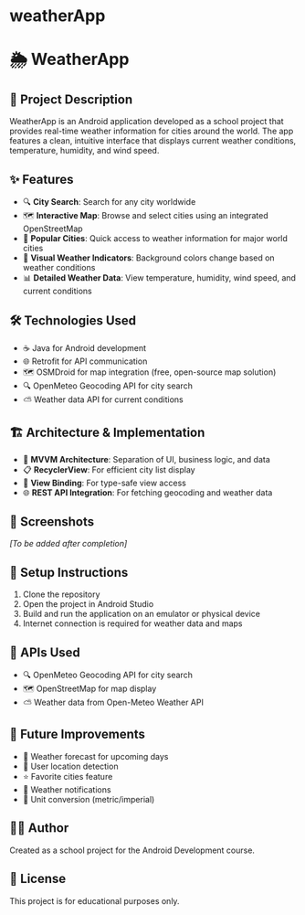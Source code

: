 # weatherApp
# 🌦️ WeatherApp

## 📝 Project Description
WeatherApp is an Android application developed as a school project that provides real-time weather information for cities around the world. The app features a clean, intuitive interface that displays current weather conditions, temperature, humidity, and wind speed.

## ✨ Features
- 🔍 **City Search**: Search for any city worldwide
- 🗺️ **Interactive Map**: Browse and select cities using an integrated OpenStreetMap
- 🌆 **Popular Cities**: Quick access to weather information for major world cities
- 🎨 **Visual Weather Indicators**: Background colors change based on weather conditions
- 📊 **Detailed Weather Data**: View temperature, humidity, wind speed, and current conditions

## 🛠️ Technologies Used
- ☕ Java for Android development
- 🌐 Retrofit for API communication
- 🗺️ OSMDroid for map integration (free, open-source map solution)
- 🔍 OpenMeteo Geocoding API for city search
- ⛅ Weather data API for current conditions

## 🏗️ Architecture & Implementation
- 📱 **MVVM Architecture**: Separation of UI, business logic, and data
- 📋 **RecyclerView**: For efficient city list display
- 🔄 **View Binding**: For type-safe view access
- 🌐 **REST API Integration**: For fetching geocoding and weather data

## 📸 Screenshots
*[To be added after completion]*

## 🚀 Setup Instructions
1. Clone the repository
2. Open the project in Android Studio
3. Build and run the application on an emulator or physical device
4. Internet connection is required for weather data and maps

## 🔌 APIs Used
- 🔍 OpenMeteo Geocoding API for city search
- 🗺️ OpenStreetMap for map display
- ⛅ Weather data from Open-Meteo Weather API

## 🔮 Future Improvements
- 📅 Weather forecast for upcoming days
- 📍 User location detection
- ⭐ Favorite cities feature
- 🔔 Weather notifications
- 🔄 Unit conversion (metric/imperial)

## 👨‍💻 Author
Created as a school project for the Android Development course.

## 📄 License
This project is for educational purposes only.